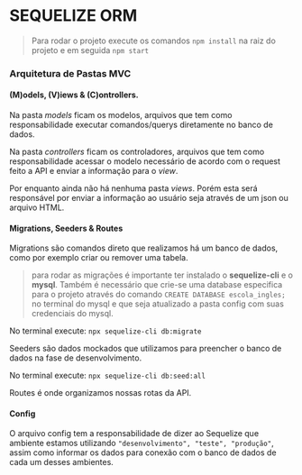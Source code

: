 # SEQUELIZE ORM

> Para rodar o projeto execute os comandos `npm install` na raiz do projeto e em seguida `npm start`

### Arquitetura de Pastas MVC

#### (M)odels, (V)iews & (C)ontrollers.

Na pasta _models_ ficam os modelos, arquivos que tem como responsabilidade executar comandos/querys diretamente no banco de dados.

Na pasta _controllers_ ficam os controladores, arquivos que tem como responsabilidade acessar o modelo necessário de acordo com o request feito a API e enviar a informação para o _view_.

Por enquanto ainda não há nenhuma pasta _views_. Porém esta será responsável por enviar a informação ao usuário seja através de um json ou arquivo HTML.

#### Migrations, Seeders & Routes

Migrations são comandos direto que realizamos há um banco de dados, como por exemplo criar ou remover uma tabela.

> para rodar as migrações é importante ter instalado o **sequelize-cli** e o **mysql**. Também é necessário que crie-se uma database especifica para o projeto através do comando `CREATE DATABASE escola_ingles;` no terminal do mysql e que seja atualizado a pasta config com suas credenciais do mysql.

No terminal execute:
`npx sequelize-cli db:migrate`

Seeders são dados mockados que utilizamos para preencher o banco de dados na fase de desenvolvimento.

No terminal execute:
`npx sequelize-cli db:seed:all`

Routes é onde organizamos nossas rotas da API.

#### Config

O arquivo config tem a responsabilidade de dizer ao Sequelize que ambiente estamos utilizando `"desenvolvimento", "teste", "produção"`,
assim como informar os dados para conexão com o banco de dados de cada um desses ambientes.
